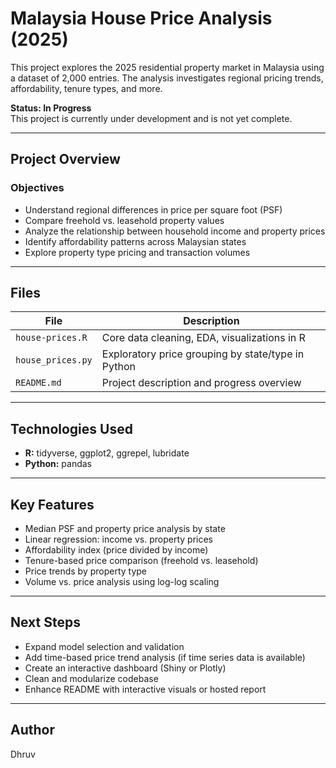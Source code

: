 # Malaysia House Price Analysis (2025)

This project explores the 2025 residential property market in Malaysia using a dataset of 2,000 entries. The analysis investigates regional pricing trends, affordability, tenure types, and more.

**Status: In Progress**  
This project is currently under development and is not yet complete. 

---

## Project Overview

### Objectives

- Understand regional differences in price per square foot (PSF)
- Compare freehold vs. leasehold property values
- Analyze the relationship between household income and property prices
- Identify affordability patterns across Malaysian states
- Explore property type pricing and transaction volumes

---

## Files

| File              | Description                                        |
|-------------------|----------------------------------------------------|
| `house-prices.R`  | Core data cleaning, EDA, visualizations in R       |
| `house_prices.py` | Exploratory price grouping by state/type in Python |
| `README.md`       | Project description and progress overview          |

---

## Technologies Used

- **R:** tidyverse, ggplot2, ggrepel, lubridate
- **Python:** pandas

---

## Key Features

- Median PSF and property price analysis by state
- Linear regression: income vs. property prices
- Affordability index (price divided by income)
- Tenure-based price comparison (freehold vs. leasehold)
- Price trends by property type
- Volume vs. price analysis using log-log scaling

---

## Next Steps

- Expand model selection and validation
- Add time-based price trend analysis (if time series data is available)
- Create an interactive dashboard (Shiny or Plotly)
- Clean and modularize codebase
- Enhance README with interactive visuals or hosted report

---

## Author

Dhruv

